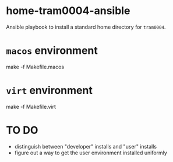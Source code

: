 home-tram0004-ansible
=====================

Ansible playbook to install a standard home directory for `tram0004`.


# `macos` environment

make -f Makefile.macos


# `virt` environment

make -f Makefile.virt


# TO DO

* distinguish between "developer" installs and "user" installs
* figure out a way to get the user environment installed uniformly


